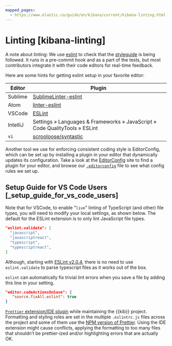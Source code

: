```yaml
---
mapped_pages:
  - https://www.elastic.co/guide/en/kibana/current/kibana-linting.html
---
```


# Linting [kibana-linting]

A note about linting: We use [eslint](http://eslint.org) to check that the [styleguide](https://github.com/elastic/kibana/blob/master/STYLEGUIDE.mdx) is being followed. It runs in a pre-commit hook and as a part of the tests, but most contributors integrate it with their code editors for real-time feedback.

Here are some hints for getting eslint setup in your favorite editor:

| Editor | Plugin |
| --- | --- |
| Sublime | [SublimeLinter-eslint](https://github.com/roadhump/SublimeLinter-eslint#installation) |
| Atom | [linter-eslint](https://github.com/AtomLinter/linter-eslint#installation) |
| VSCode | [ESLint](https://marketplace.visualstudio.com/items?itemName=dbaeumer.vscode-eslint) |
| IntelliJ | Settings » Languages & Frameworks » JavaScript » Code QualityTools » ESLint |
| `vi` | [scrooloose/syntastic](https://github.com/scrooloose/syntastic) |

Another tool we use for enforcing consistent coding style is EditorConfig, which can be set up by installing a plugin in your editor that dynamically updates its configuration. Take a look at the [EditorConfig](http://editorconfig.org/#download) site to find a plugin for your editor, and browse our [`.editorconfig`](https://github.com/elastic/kibana/blob/main/.editorconfig) file to see what config rules we set up.


## Setup Guide for VS Code Users [_setup_guide_for_vs_code_users]

Note that for VSCode, to enable "`live`" linting of TypeScript (and other) file types, you will need to modify your local settings, as shown below. The default for the ESLint extension is to only lint JavaScript file types.

```json
"eslint.validate": [
  "javascript",
  "javascriptreact",
  "typescript",
  "typescriptreact",
]
```

Although, starting with [ESLint v2.0.4](https://github.com/microsoft/vscode-eslint#version-204), there is no need to use `eslint.validate` to parse typescript files as it works out of the box.

`eslint` can automatically fix trivial lint errors when you save a file by adding this line in your setting.

```json
"editor.codeActionsOnSave": {
   "source.fixAll.eslint": true
}
```

[`Prettier` extension/IDE plugin](https://prettier.io/) while maintaining the {{kib}} project. Formatting and styling roles are set in the multiple `.eslintrc.js` files across the project and some of them use the [NPM version of Prettier](https://www.npmjs.com/package/prettier). Using the IDE extension might cause conflicts, applying the formatting to too many files that shouldn’t be prettier-ized and/or highlighting errors that are actually OK.

